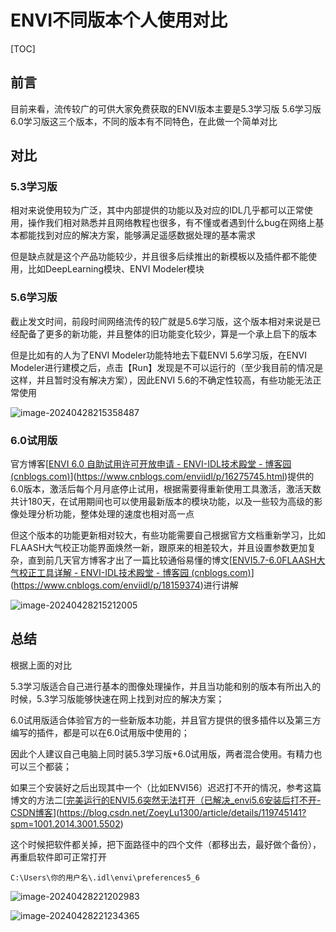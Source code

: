 # ENVI不同版本个人使用对比

[TOC]



## 前言

目前来看，流传较广的可供大家免费获取的ENVI版本主要是5.3学习版 5.6学习版 6.0学习版这三个版本，不同的版本有不同特色，在此做一个简单对比

## 对比

### 5.3学习版

相对来说使用较为广泛，其中内部提供的功能以及对应的IDL几乎都可以正常使用，操作我们相对熟悉并且网络教程也很多，有不懂或者遇到什么bug在网络上基本都能找到对应的解决方案，能够满足遥感数据处理的基本需求

但是缺点就是这个产品功能较少，并且很多后续推出的新模板以及插件都不能使用，比如DeepLearning模块、ENVI Modeler模块

### 5.6学习版

截止发文时间，前段时间网络流传的较广就是5.6学习版，这个版本相对来说是已经配备了更多的新功能，并且整体的旧功能变化较少，算是一个承上启下的版本

但是比如有的人为了ENVI Modeler功能特地去下载ENVI 5.6学习版，在ENVI Modeler进行建模之后，点击【Run】发现是不可以运行的（至少我目前的情况是这样，并且暂时没有解决方案），因此ENVI 5.6的不确定性较高，有些功能无法正常使用

![image-20240428215358487](https://cdn.jsdelivr.net/gh/zbhgis/BlogImg@main/blog/202506262348639.png)

### 6.0试用版

官方博客[[ENVI 6.0 自助试用许可开放申请 - ENVI-IDL技术殿堂 - 博客园 (cnblogs.com)](https://www.cnblogs.com/enviidl/p/16275745.html)](https://www.cnblogs.com/enviidl/p/16275745.html)提供的6.0版本，激活后每个月月底停止试用，根据需要得重新使用工具激活，激活天数共计180天，在试用期间也可以使用最新版本的模块功能，以及一些较为高级的影像处理分析功能，整体处理的速度也相对高一点

但这个版本的功能更新相对较大，有些功能需要自己根据官方文档重新学习，比如FLAASH大气校正功能界面焕然一新，跟原来的相差较大，并且设置参数更加复杂，直到前几天官方博客才出了一篇比较通俗易懂的博文[[ENVI5.7-6.0FLAASH大气校正工具详解 - ENVI-IDL技术殿堂 - 博客园 (cnblogs.com)](https://www.cnblogs.com/enviidl/p/18159374)](https://www.cnblogs.com/enviidl/p/18159374)进行讲解

![image-20240428215212005](https://cdn.jsdelivr.net/gh/zbhgis/BlogImg@main/blog/202506262348838.png)

## 总结

根据上面的对比

5.3学习版适合自己进行基本的图像处理操作，并且当功能和别的版本有所出入的时候，5.3学习版能够快速在网上找到对应的解决方案；

6.0试用版适合体验官方的一些新版本功能，并且官方提供的很多插件以及第三方编写的插件，都是可以在6.0试用版中使用的；

因此个人建议自己电脑上同时装5.3学习版+6.0试用版，两者混合使用。有精力也可以三个都装；

如果三个安装好之后出现其中一个（比如ENVI56）迟迟打不开的情况，参考这篇博文的方法二[[完美运行的ENVI5.6突然无法打开（已解决_envi5.6安装后打不开-CSDN博客](https://blog.csdn.net/ZoeyLu1300/article/details/119745141?spm=1001.2014.3001.5502)](https://blog.csdn.net/ZoeyLu1300/article/details/119745141?spm=1001.2014.3001.5502)

这个时候把软件都关掉，把下面路径中的四个文件（都移出去，最好做个备份），再重启软件即可正常打开

```
C:\Users\你的用户名\.idl\envi\preferences5_6
```

![image-20240428221202983](https://cdn.jsdelivr.net/gh/zbhgis/BlogImg@main/blog/202506262348032.png)

![image-20240428221234365](https://cdn.jsdelivr.net/gh/zbhgis/BlogImg@main/blog/202506262348745.png)